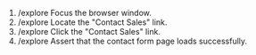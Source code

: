 1. /explore Focus the browser window.
2. /explore Locate the "Contact Sales" link.
3. /explore Click the "Contact Sales" link.
4. /explore Assert that the contact form page loads successfully.
